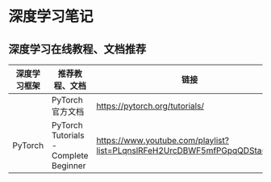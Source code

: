 # 深度学习笔记


## 深度学习在线教程、文档推荐

| 深度学习框架 | 推荐教程、文档                        | 链接                                                                     |
| ------------ | ------------------------------------- | ------------------------------------------------------------------------ |
|              | PyTorch 官方文档                      | https://pytorch.org/tutorials/                                           |
| PyTorch      | PyTorch Tutorials - Complete Beginner | https://www.youtube.com/playlist?list=PLqnslRFeH2UrcDBWF5mfPGpqQDSta6VK4 |



